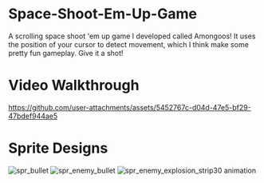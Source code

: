 # Space-Shoot-Em-Up-Game
A scrolling space shoot 'em up game I developed called Amongoos! It uses the position of your cursor to detect movement, which I think make some pretty fun gameplay. Give it a shot!

# Video Walkthrough
https://github.com/user-attachments/assets/5452767c-d04d-47e5-bf29-47bdef944ae5

# Sprite Designs

![spr_bullet](https://github.com/user-attachments/assets/0035316e-cd62-47a3-b8a7-5f2587933734)
![spr_enemy_bullet](https://github.com/user-attachments/assets/03c5854e-23a7-43ff-a64e-f76d56e47e39)
![spr_enemy_explosion_strip30 animation](https://github.com/user-attachments/assets/77335d77-0535-49a8-9486-3c035bafe948)

